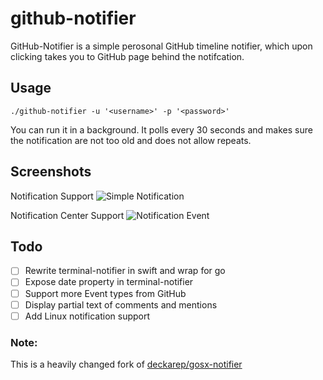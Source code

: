 # github-notifier
GitHub-Notifier is a simple perosonal GitHub timeline notifier, which upon clicking takes you to GitHub page behind the notifcation.

## Usage
```
./github-notifier -u '<username>' -p '<password>'
```

You can run it in a background. It polls every 30 seconds and makes sure the notification are not too old and does not allow repeats.

## Screenshots
Notification Support
![Simple Notification](https://dl.dropboxusercontent.com/u/7162902/github-notifier.png)

Notification Center Support
![Notification Event](https://dl.dropboxusercontent.com/u/7162902/github-notifier-2.png)

## Todo
- [ ] Rewrite terminal-notifier in swift and wrap for go
- [ ] Expose date property in terminal-notifier
- [ ] Support more Event types from GitHub
- [ ] Display partial text of comments and mentions
- [ ] Add Linux notification support

### Note:
This is a heavily changed fork of [deckarep/gosx-notifier](https://github.com/deckarep/gosx-notifier)
